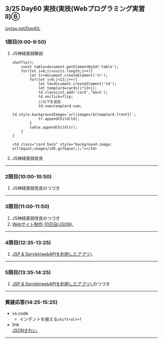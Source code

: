## 3/25 Day60 実技(実技(Webプログラミング実習Ⅱ)⑥
[joytas.net/Day60.](https://joytas.net/%e8%a8%93%e7%b7%b4/day60)
### 1限目(9:00-9:50)
1. JS神経衰弱解説
	~~~
	shuffle();
		const table=document.getElementById('table');
		for(let i=0;i\<suits.length;i++){
			let tr=document.createElement('tr');
			for(let j=0;j<13;j++){
				let td=document.createElement('td');
				let tempCard=cards[i*13+j];
				td.classList.add('card','back');
				td.onclick=flip;
				//以下を追加
				td.num=tempCard.num;
				td.style.backgroundImage=`url(images/${tempCard.front})`;
				tr.appendChild(td);
			}
			table.appendChild(tr);
		}
	}
	~~~
	~~~
	<td class="card back" style="background-image: url(&quot;images/c05.gif&quot;);"></td>
	~~~
1. JS神経衰弱改良
---
### 2限目(10:00-10:50)
1. JS神経衰弱改良のつづき
---
### 3限目(11:00-11:50)
1. JS神経衰弱改良のつづき
1. [Webサイト制作-10日目(JSON).](https://joytas.net/programming/website/website10)
---
### 4限目(12:35-13:25)
1. [JSP & Servlet(webAPIを利用したアプリ).](https://joytas.net/programming/webapi)
---
### 5限目(13:35-14:25)
1. [JSP & Servlet(webAPIを利用したアプリ).](https://joytas.net/programming/webapi)のつづき
---
### 質疑応答(14:25-15:25)
- vs code
	- インデントを揃える`shift+alt+f`
- link  
[JSONきれい.](https://tools.m-bsys.com/development_tooles/json-beautifier.php)
----

